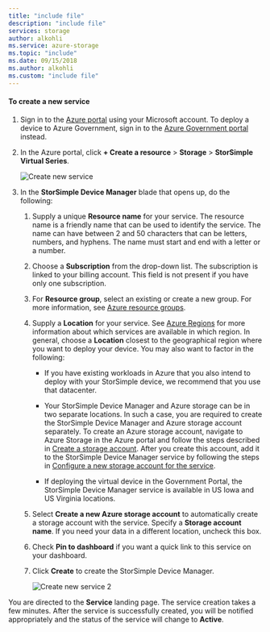 ```yaml
---
title: "include file"
description: "include file"
services: storage
author: alkohli
ms.service: azure-storage
ms.topic: "include"
ms.date: 09/15/2018
ms.author: alkohli
ms.custom: "include file"
---
```


#### To create a new service

1.  Sign in to the [Azure portal](https://portal.azure.com) using your Microsoft account. To deploy a device to Azure Government, sign in to the [Azure Government portal](https://portal.azure.us) instead.

2.  In the Azure portal, click **+ Create a resource** &gt; **Storage** &gt; **StorSimple Virtual Series**.

    ![Create new service](./media/storsimple-virtual-array-create-new-service/createnewservice2.png) 

3.  In the **StorSimple Device Manager** blade that opens up, do the following:

    1.  Supply a unique **Resource name** for your service. The resource name is a friendly name that can be used to identify the service. The name can have between 2 and 50 characters that can be letters, numbers, and hyphens. The name must start and end with a letter or a number.

    2.  Choose a **Subscription** from the drop-down list. The subscription is linked to your billing account. This field is not present if you have only one subscription.

    3.  For **Resource group**, select an existing or create a new group. For more information, see [Azure resource groups](../articles/azure-resource-manager/management/manage-resource-groups-portal.md).

    4.  Supply a **Location** for your service. See [Azure Regions](https://azure.microsoft.com/regions/#services) for more information about which services are available in which region. In general, choose a **Location** closest to the geographical region where you want to deploy your device. You may also want to factor in the following:

        -   If you have existing workloads in Azure that you also intend to deploy with your StorSimple device, we recommend that you use that datacenter.

        -   Your StorSimple Device Manager and Azure storage can be in two separate locations. In such a case, you are required to create the StorSimple Device Manager and Azure storage account separately. To create an Azure storage account, navigate to Azure Storage in the Azure portal and follow the steps described in [Create a storage account](../articles/storage/common/storage-account-create.md). After you create this account, add it to the StorSimple Device Manager service by following the steps in [Configure a new storage account for the service](../articles/storsimple/storsimple-virtual-array-manage-storage-accounts.md#add-a-storage-account-credential).

        -   If deploying the virtual device in the Government Portal, the StorSimple Device Manager service is available in US Iowa and US Virginia locations.

    5.  Select **Create a new Azure storage account** to automatically create a storage account with the service. Specify a **Storage account name**. If you need your data in a different location, uncheck this box.

    6.  Check **Pin to dashboard** if you want a quick link to this service on your dashboard.

    7.  Click **Create** to create the StorSimple Device Manager.

        ![Create new service 2](./media/storsimple-virtual-array-create-new-service/createnewservice4.png)  

You are directed to the **Service** landing page. The service creation takes a few minutes. After the service is successfully created, you will be notified appropriately and the status of the service will change to **Active**.